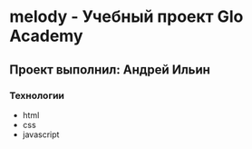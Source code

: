 # melody - Учебный проект Glo Academy
## Проект выполнил: Андрей Ильин

### Технологии
- html
- css
- javascript
